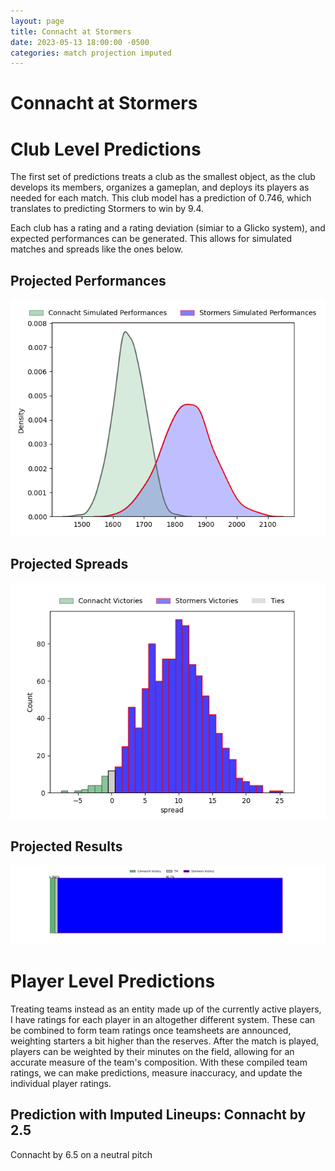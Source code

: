 ```yaml
---  
layout: page  
title: Connacht at Stormers  
date: 2023-05-13 18:00:00 -0500  
categories: match projection imputed  
---
```

# Connacht at Stormers

# Club Level Predictions


The first set of predictions treats a club as the smallest object, as the club develops its members, organizes a gameplan, and deploys its players as needed for each match. This club model has a prediction of 0.746, which translates to predicting Stormers to win by 9.4.

Each club has a rating and a rating deviation (simiar to a Glicko system), and expected performances can be generated. This allows for simulated matches and spreads like the ones below.
## Projected Performances


![Projected Performances](plots/performances_2023-05-13-Stormers-Connacht.png)
## Projected Spreads


![Projected Spreads](plots/spreads_2023-05-13-Stormers-Connacht.png)
## Projected Results


![Projected Results](plots/resultbar_2023-05-13-Stormers-Connacht.png)
# Player Level Predictions


Treating teams instead as an entity made up of the currently active players, I have ratings for each player in an altogether different system. These can be combined to form team ratings once teamsheets are announced, weighting starters a bit higher than the reserves. After the match is played, players can be weighted by their minutes on the field, allowing for an accurate measure of the team's composition. With these compiled team ratings, we can make predictions, measure inaccuracy, and update the individual player ratings.
## Prediction with Imputed Lineups: Connacht by 2.5


Connacht by 6.5 on a neutral pitch


